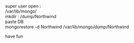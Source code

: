 super user open :  
 /var/lib/mongo/  
 mkdir : /dump/Northwind  
 paste DB  
mongorestore -d Northwind /var/lib/mongo/dump/Northwind 

have fun  
